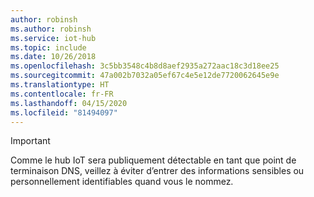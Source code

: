 ```yaml
---
author: robinsh
ms.author: robinsh
ms.service: iot-hub
ms.topic: include
ms.date: 10/26/2018
ms.openlocfilehash: 3c5bb3548c4b8d8aef2935a272aac18c3d18ee25
ms.sourcegitcommit: 47a002b7032a05ef67c4e5e12de7720062645e9e
ms.translationtype: HT
ms.contentlocale: fr-FR
ms.lasthandoff: 04/15/2020
ms.locfileid: "81494097"
---
```

> [!IMPORTANT]
> Comme le hub IoT sera publiquement détectable en tant que point de terminaison DNS, veillez à éviter d’entrer des informations sensibles ou personnellement identifiables quand vous le nommez.
>
